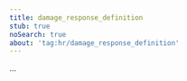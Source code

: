 ```yaml
---
title: damage_response_definition
stub: true
noSearch: true
about: 'tag:hr/damage_response_definition'
---
```

  ...
